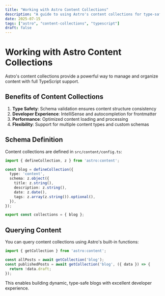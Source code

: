 ```yaml
---
title: "Working with Astro Content Collections"
description: "A guide to using Astro's content collections for type-safe content management"
date: 2025-07-15
tags: ["astro", "content-collections", "typescript"]
draft: false
---
```


# Working with Astro Content Collections

Astro's content collections provide a powerful way to manage and organize content with full TypeScript support.

## Benefits of Content Collections

1. **Type Safety**: Schema validation ensures content structure consistency
2. **Developer Experience**: IntelliSense and autocompletion for frontmatter
3. **Performance**: Optimized content loading and processing
4. **Flexibility**: Support for multiple content types and custom schemas

## Schema Definition

Content collections are defined in `src/content/config.ts`:

```typescript
import { defineCollection, z } from 'astro:content';

const blog = defineCollection({
  type: 'content',
  schema: z.object({
    title: z.string(),
    description: z.string(),
    date: z.date(),
    tags: z.array(z.string()).optional(),
  }),
});

export const collections = { blog };
```

## Querying Content

You can query content collections using Astro's built-in functions:

```javascript
import { getCollection } from 'astro:content';

const allPosts = await getCollection('blog');
const publishedPosts = await getCollection('blog', ({ data }) => {
  return !data.draft;
});
```

This enables building dynamic, type-safe blogs with excellent developer experience.